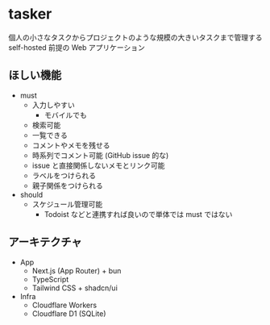 # tasker

個人の小さなタスクからプロジェクトのような規模の大きいタスクまで管理する self-hosted 前提の Web アプリケーション

## ほしい機能

- must
    - 入力しやすい
        - モバイルでも
    - 検索可能
    - 一覧できる
    - コメントやメモを残せる
    - 時系列でコメント可能 (GitHub issue 的な)
    - issue と直接関係しないメモとリンク可能
    - ラベルをつけられる
    - 親子関係をつけられる
- should
    - スケジュール管理可能
        - Todoist などと連携すれば良いので単体では must ではない

## アーキテクチャ

- App
    - Next.js (App Router) + bun
    - TypeScript
    - Tailwind CSS + shadcn/ui
- Infra
    - Cloudflare Workers
    - Cloudflare D1 (SQLite)
